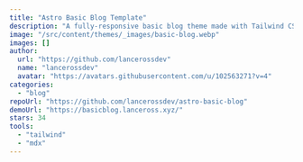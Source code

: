 ```yaml
---
title: "Astro Basic Blog Template"
description: "A fully-responsive basic blog theme made with Tailwind CSS with blog sample, a dark theme and SEO Friendly!"
image: "/src/content/themes/_images/basic-blog.webp"
images: []
author:
  url: "https://github.com/lancerossdev"
  name: "lancerossdev"
  avatar: "https://avatars.githubusercontent.com/u/102563271?v=4"
categories:
  - "blog"
repoUrl: "https://github.com/lancerossdev/astro-basic-blog"
demoUrl: "https://basicblog.lanceross.xyz/"
stars: 34
tools:
  - "tailwind"
  - "mdx"
---
```

